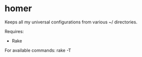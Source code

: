 homer
=====

Keeps all my universal configurations from various ~/ directories.

Requires:
* Rake

For available commands:
    rake -T
